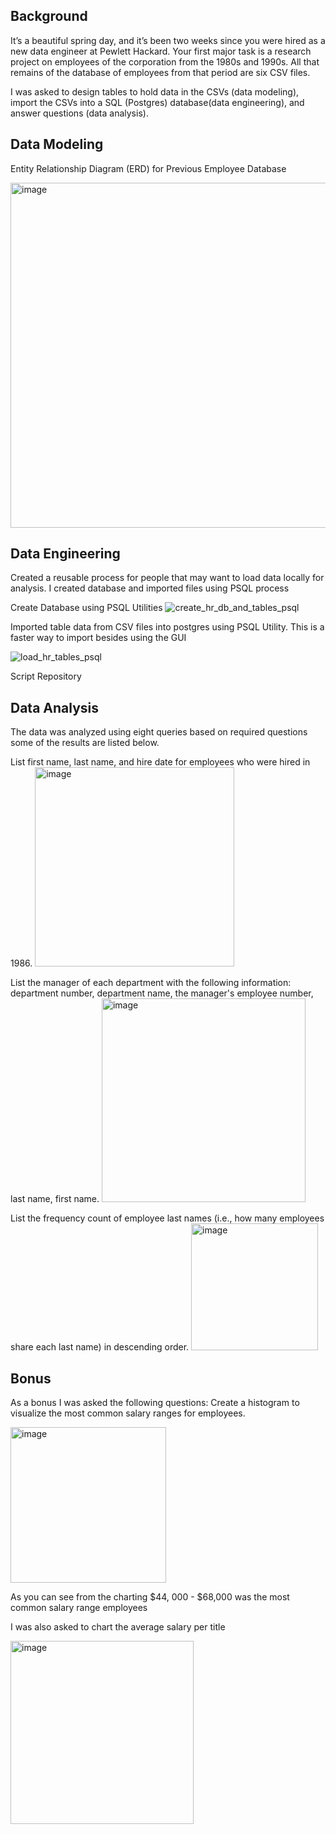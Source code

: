 ## Background

It’s a beautiful spring day, and it’s been two weeks since you were hired as a new data engineer at Pewlett Hackard. Your first major task is a research project on employees of the corporation from the 1980s and 1990s. All that remains of the database of employees from that period are six CSV files.

I was asked to design tables to hold data in the CSVs (data modeling), import the CSVs into a SQL (Postgres) database(data engineering), and answer questions (data analysis).

## Data Modeling
Entity Relationship Diagram (ERD) for Previous Employee Database

<img width="552" alt="image" src="https://user-images.githubusercontent.com/75756974/184807744-a5b419d8-8a6c-4d67-82b3-4ef2e653aa30.png">

## Data Engineering
Created a reusable process for people that may want to load data locally for analysis. I created database and imported files using PSQL process 

Create Database using PSQL Utilities
![create_hr_db_and_tables_psql](https://user-images.githubusercontent.com/75756974/184806066-d5180f55-d72c-403c-b7a6-97c9509add9e.gif)

Imported table data from CSV files into postgres using PSQL Utility.   This is a faster way to import besides using the GUI

![load_hr_tables_psql](https://user-images.githubusercontent.com/75756974/184806856-cf49f407-ad3b-40df-930d-d60c2db7fe2b.gif)

Script Repository 

## Data Analysis
The data was analyzed using eight queries based on required questions some of the results are listed below.

List first name, last name, and hire date for employees who were hired in 1986. 
<img width="319" alt="image" src="https://user-images.githubusercontent.com/75756974/185028472-b89d9cad-8aab-4505-86c6-a4ab841f7323.png">

List the manager of each department with the following information:  department number, department name, the manager's employee number, last name, first name.
<img width="326" alt="image" src="https://user-images.githubusercontent.com/75756974/185028309-43084d37-7657-4acf-977f-e8951f0fcb4c.png">

List the frequency count of employee last names (i.e., how many employees share each last name) in descending order.
<img width="203" alt="image" src="https://user-images.githubusercontent.com/75756974/185028698-825528cc-3534-412a-bca5-befb353d889b.png">

## Bonus
As a bonus I was asked the following questions: 
Create a histogram to visualize the most common salary ranges for employees.

<img width="249" alt="image" src="https://user-images.githubusercontent.com/75756974/185027590-3583d054-452b-4a9b-a206-3e694285c1ad.png">

As you can see from the charting $44, 000 - $68,000 was the most common salary range employees

I was also asked to chart the average salary per title 

<img width="293" alt="image" src="https://user-images.githubusercontent.com/75756974/185027713-74beb23b-9056-4a67-a869-dd3f418e235b.png">

